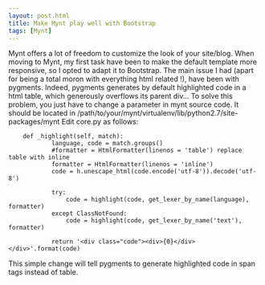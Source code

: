 ```yaml
---
layout: post.html
title: Make Mynt play well with Bootstrap
tags: [Mynt]
---
```


Mynt offers a lot of freedom to customize the look of your site/blog.
When moving to Mynt, my first task have been to make the default template more responsive, so I opted to adapt it to Bootstrap. The main issue I had (apart for being a total moron with everything html related !), have been with pygments. Indeed, pygments generates by default highlighted code in a html table, which generously overflows its parent div...
To solve this problem, you just have to change a parameter in mynt source code. It should be located in /path/to/your/mynt/virtualenv/lib/python2.7/site-packages/mynt
Edit core.py as follows:

~~~ { python }
    def _highlight(self, match):
            language, code = match.groups()
            #formatter = HtmlFormatter(linenos = 'table') replace table with inline
            formatter = HtmlFormatter(linenos = 'inline')
            code = h.unescape_html(code.encode('utf-8')).decode('utf-8')

            try:
                code = highlight(code, get_lexer_by_name(language), formatter)
            except ClassNotFound:
                code = highlight(code, get_lexer_by_name('text'), formatter)

            return '<div class="code"><div>{0}</div></div>'.format(code)
~~~

This simple change will tell pygments to generate highlighted code in span tags instead of table. 
